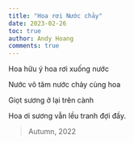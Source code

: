 ```yaml
---
title: "Hoa rơi Nước chảy"
date: 2023-02-26
toc: true
author: Andy Hoang
comments: true
---
```


Hoa hữu ý hoa rơi xuống nước

Nước vô tâm nước chảy cùng hoa

Giọt sương ở lại trên cành

Hoa ơi sương vẫn lều tranh đợi đầy.


> Autumn, 2022
